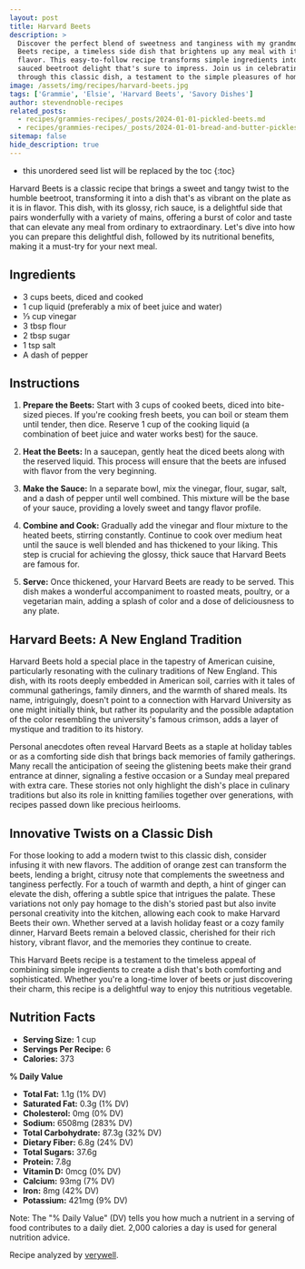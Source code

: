 ```yaml
---
layout: post
title: Harvard Beets
description: >
  Discover the perfect blend of sweetness and tanginess with my grandmother Elsie's Harvard
  Beets recipe, a timeless side dish that brightens up any meal with its vibrant color and
  flavor. This easy-to-follow recipe transforms simple ingredients into a glossy, richly
  sauced beetroot delight that's sure to impress. Join us in celebrating the beauty of beets
  through this classic dish, a testament to the simple pleasures of home cooking.
image: /assets/img/recipes/harvard-beets.jpg
tags: ['Grammie', 'Elsie', 'Harvard Beets', 'Savory Dishes']
author: stevendnoble-recipes
related_posts:
  - recipes/grammies-recipes/_posts/2024-01-01-pickled-beets.md
  - recipes/grammies-recipes/_posts/2024-01-01-bread-and-butter-pickles.md
sitemap: false
hide_description: true
---
```


* this unordered seed list will be replaced by the toc
{:toc}

Harvard Beets is a classic recipe that brings a sweet and tangy twist to the humble beetroot, transforming it into a dish that's as vibrant on the plate as it is in flavor. This dish, with its glossy, rich sauce, is a delightful side that pairs wonderfully with a variety of mains, offering a burst of color and taste that can elevate any meal from ordinary to extraordinary. Let's dive into how you can prepare this delightful dish, followed by its nutritional benefits, making it a must-try for your next meal.

## Ingredients

* 3 cups beets, diced and cooked
* 1 cup liquid (preferably a mix of beet juice and water)
* ⅓ cup vinegar
* 3 tbsp flour
* 2 tbsp sugar
* 1 tsp salt
* A dash of pepper

## Instructions

1. **Prepare the Beets:** Start with 3 cups of cooked beets, diced into bite-sized pieces. If you're cooking fresh beets, you can boil or steam them until tender, then dice. Reserve 1 cup of the cooking liquid (a combination of beet juice and water works best) for the sauce.

2. **Heat the Beets:** In a saucepan, gently heat the diced beets along with the reserved liquid. This process will ensure that the beets are infused with flavor from the very beginning.

3. **Make the Sauce:** In a separate bowl, mix the vinegar, flour, sugar, salt, and a dash of pepper until well combined. This mixture will be the base of your sauce, providing a lovely sweet and tangy flavor profile.

4. **Combine and Cook:** Gradually add the vinegar and flour mixture to the heated beets, stirring constantly. Continue to cook over medium heat until the sauce is well blended and has thickened to your liking. This step is crucial for achieving the glossy, thick sauce that Harvard Beets are famous for.

5. **Serve:** Once thickened, your Harvard Beets are ready to be served. This dish makes a wonderful accompaniment to roasted meats, poultry, or a vegetarian main, adding a splash of color and a dose of deliciousness to any plate.

## Harvard Beets: A New England Tradition

Harvard Beets hold a special place in the tapestry of American cuisine, particularly resonating with the culinary traditions of New England. This dish, with its roots deeply embedded in American soil, carries with it tales of communal gatherings, family dinners, and the warmth of shared meals. Its name, intriguingly, doesn't point to a connection with Harvard University as one might initially think, but rather its popularity and the possible adaptation of the color resembling the university's famous crimson, adds a layer of mystique and tradition to its history.

Personal anecdotes often reveal Harvard Beets as a staple at holiday tables or as a comforting side dish that brings back memories of family gatherings. Many recall the anticipation of seeing the glistening beets make their grand entrance at dinner, signaling a festive occasion or a Sunday meal prepared with extra care. These stories not only highlight the dish's place in culinary traditions but also its role in knitting families together over generations, with recipes passed down like precious heirlooms.

## Innovative Twists on a Classic Dish

For those looking to add a modern twist to this classic dish, consider infusing it with new flavors. The addition of orange zest can transform the beets, lending a bright, citrusy note that complements the sweetness and tanginess perfectly. For a touch of warmth and depth, a hint of ginger can elevate the dish, offering a subtle spice that intrigues the palate. These variations not only pay homage to the dish's storied past but also invite personal creativity into the kitchen, allowing each cook to make Harvard Beets their own. Whether served at a lavish holiday feast or a cozy family dinner, Harvard Beets remain a beloved classic, cherished for their rich history, vibrant flavor, and the memories they continue to create.

This Harvard Beets recipe is a testament to the timeless appeal of combining simple ingredients to create a dish that's both comforting and sophisticated. Whether you're a long-time lover of beets or just discovering their charm, this recipe is a delightful way to enjoy this nutritious vegetable.

## Nutrition Facts

* **Serving Size:** 1 cup
* **Servings Per Recipe:** 6
* **Calories:** 373

**% Daily Value**

* **Total Fat:** 1.1g (1% DV)
* **Saturated Fat:** 0.3g (1% DV)
* **Cholesterol:** 0mg (0% DV)
* **Sodium:** 6508mg (283% DV)
* **Total Carbohydrate:** 87.3g (32% DV)
* **Dietary Fiber:** 6.8g (24% DV)
* **Total Sugars:** 37.6g
* **Protein:** 7.8g
* **Vitamin D:** 0mcg (0% DV)
* **Calcium:** 93mg (7% DV)
* **Iron:** 8mg (42% DV)
* **Potassium:** 421mg (9% DV)

Note: The "% Daily Value" (DV) tells you how much a nutrient in a serving of food contributes to a daily diet. 2,000 calories a day is used for general nutrition advice.

Recipe analyzed by <a href="https://www.verywellfit.com/recipe-nutrition-analyzer-4157076" target="_blank">verywell</a>.

<script type="application/ld+json">
{
  "@context": "http://schema.org",
  "@type": "Recipe",
  "name": "Classic Harvard Beets",
  "image": "harvard-beets.jpg",
  "author": {
    "@type": "Person",
    "name": "Steven D Noble"
  },
  "description": "A classic Harvard Beets recipe that brings a sweet and tangy twist to beetroots, transforming them into a vibrant and flavorful side dish.",
  "prepTime": "PT15M",
  "cookTime": "PT30M",
  "totalTime": "PT45M",
  "recipeYield": "6 servings",
  "recipeIngredient": [
    "3 cups beets, diced and cooked",
    "1 cup liquid (beet juice and water)",
    "⅓ cup vinegar",
    "3 tbsp flour",
    "2 tbsp sugar",
    "1 tsp salt",
    "dash pepper"
  ],
  "recipeInstructions": [
    {
      "@type": "HowToStep",
      "text": "Heat diced and cooked beets with liquid."
    },
    {
      "@type": "HowToStep",
      "text": "Mix vinegar, flour, sugar, salt, and pepper, and add to beets."
    },
    {
      "@type": "HowToStep",
      "text": "Cook, stirring constantly until the sauce is well blended and thickened."
    }
  ],
  "nutrition": {
    "@type": "NutritionInformation",
    "calories": "373 calories",
    "fatContent": "1.1g",
    "saturatedFatContent": "0.3g",
    "cholesterolContent": "0mg",
    "sodiumContent": "6508mg",
    "carbohydrateContent": "87.3g",
    "fiberContent": "6.8g",
    "sugarContent": "37.6g",
    "proteinContent": "7.8g"
  }
}
</script>
